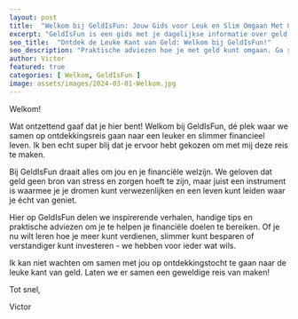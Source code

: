 ```yaml
---
layout: post
title:  "Welkom bij GeldIsFun: Jouw Gids voor Leuk en Slim Omgaan Met Geld!"
excerpt: "GeldIsFun is een gids met je dagelijkse informatie over geld."
seo_title:  "Ontdek de Leuke Kant van Geld: Welkom bij GeldIsFun!"
seo_description: "Praktische adviezen hoe je met geld kunt omgaan. Ga slim om met geld en maak het leuk! Welkom bij GeldIsFun, waar we je meenemen op een ontdekkingsreis naar een leuker en slimmer financieel leven. Ontdek inspirerende verhalen, handige tips en praktische adviezen om je financiële doelen te bereiken en te genieten van een stressvrij bestaan. Laten we samen de leuke kant van geld verkennen en jouw financiële toekomst vormgeven. Tot snel op GeldIsFun!"
author: Victor
featured: true
categories: [ Welkom, GeldIsFun ]
image: assets/images/2024-03-01-Welkom.jpg
---
```


Welkom!

Wat ontzettend gaaf dat je hier bent! Welkom bij GeldIsFun, dé plek waar we samen op ontdekkingsreis gaan naar een leuker en slimmer financieel leven. Ik ben echt super blij dat je ervoor hebt gekozen om met mij deze reis te maken.

Bij GeldIsFun draait alles om jou en je financiële welzijn. We geloven dat geld geen bron van stress en zorgen hoeft te zijn, maar juist een instrument is waarmee je je dromen kunt verwezenlijken en een leven kunt leiden waar je écht van geniet.

Hier op GeldIsFun delen we inspirerende verhalen, handige tips en praktische adviezen om je te helpen je financiële doelen te bereiken. Of je nu wilt leren hoe je meer kunt verdienen, slimmer kunt besparen of verstandiger kunt investeren - we hebben voor ieder wat wils.

Ik kan niet wachten om samen met jou op ontdekkingstocht te gaan naar de leuke kant van geld. Laten we er samen een geweldige reis van maken!

Tot snel,

Victor
